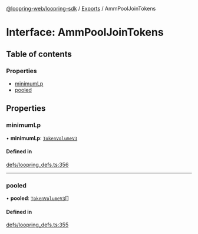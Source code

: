 [@loopring-web/loopring-sdk](../README.md) / [Exports](../modules.md) / AmmPoolJoinTokens

# Interface: AmmPoolJoinTokens

## Table of contents

### Properties

- [minimumLp](AmmPoolJoinTokens.md#minimumlp)
- [pooled](AmmPoolJoinTokens.md#pooled)

## Properties

### minimumLp

• **minimumLp**: [`TokenVolumeV3`](TokenVolumeV3.md)

#### Defined in

[defs/loopring_defs.ts:356](https://github.com/Loopring/loopring_sdk/blob/31597d7/src/defs/loopring_defs.ts#L356)

___

### pooled

• **pooled**: [`TokenVolumeV3`](TokenVolumeV3.md)[]

#### Defined in

[defs/loopring_defs.ts:355](https://github.com/Loopring/loopring_sdk/blob/31597d7/src/defs/loopring_defs.ts#L355)
